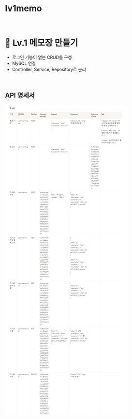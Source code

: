 # lv1memo
<br/>

# 🐣 Lv.1 메모장 만들기

 -  로그인 기능이 없는 CRUD를 구성
 - MySQL 연결 
 - Controller, Service, Repository로 분리
<br/>

## API 명세서
<img src="src/main/resources/static/img/MemoAPI.png">